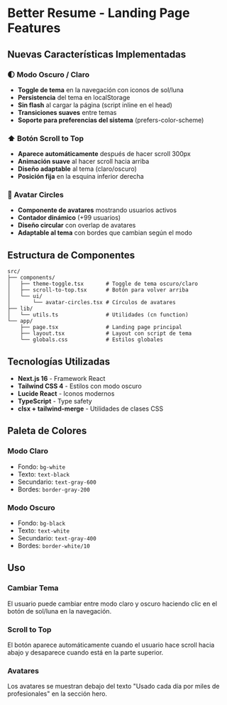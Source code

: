 # Better Resume - Landing Page Features

## Nuevas Características Implementadas

### 🌓 Modo Oscuro / Claro
- **Toggle de tema** en la navegación con iconos de sol/luna
- **Persistencia** del tema en localStorage
- **Sin flash** al cargar la página (script inline en el head)
- **Transiciones suaves** entre temas
- **Soporte para preferencias del sistema** (prefers-color-scheme)

### ⬆️ Botón Scroll to Top
- **Aparece automáticamente** después de hacer scroll 300px
- **Animación suave** al hacer scroll hacia arriba
- **Diseño adaptable** al tema (claro/oscuro)
- **Posición fija** en la esquina inferior derecha

### 👥 Avatar Circles
- **Componente de avatares** mostrando usuarios activos
- **Contador dinámico** (+99 usuarios)
- **Diseño circular** con overlap de avatares
- **Adaptable al tema** con bordes que cambian según el modo

## Estructura de Componentes

```
src/
├── components/
│   ├── theme-toggle.tsx       # Toggle de tema oscuro/claro
│   ├── scroll-to-top.tsx      # Botón para volver arriba
│   └── ui/
│       └── avatar-circles.tsx # Círculos de avatares
├── lib/
│   └── utils.ts               # Utilidades (cn function)
└── app/
    ├── page.tsx               # Landing page principal
    ├── layout.tsx             # Layout con script de tema
    └── globals.css            # Estilos globales
```

## Tecnologías Utilizadas

- **Next.js 16** - Framework React
- **Tailwind CSS 4** - Estilos con modo oscuro
- **Lucide React** - Iconos modernos
- **TypeScript** - Type safety
- **clsx + tailwind-merge** - Utilidades de clases CSS

## Paleta de Colores

### Modo Claro
- Fondo: `bg-white`
- Texto: `text-black`
- Secundario: `text-gray-600`
- Bordes: `border-gray-200`

### Modo Oscuro
- Fondo: `bg-black`
- Texto: `text-white`
- Secundario: `text-gray-400`
- Bordes: `border-white/10`

## Uso

### Cambiar Tema
El usuario puede cambiar entre modo claro y oscuro haciendo clic en el botón de sol/luna en la navegación.

### Scroll to Top
El botón aparece automáticamente cuando el usuario hace scroll hacia abajo y desaparece cuando está en la parte superior.

### Avatares
Los avatares se muestran debajo del texto "Usado cada día por miles de profesionales" en la sección hero.
